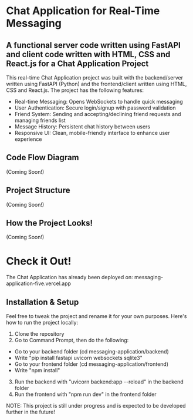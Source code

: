 # Chat Application for Real-Time Messaging

## A functional server code written using FastAPI and client code written with HTML, CSS and React.js for a Chat Application Project

This real-time Chat Application project was built with the backend/server written using FastAPI (Python) and the frontend/client written using HTML, CSS and React.js.
The project has the following features:

* Real-time Messaging: Opens WebSockets to handle quick messaging
* User Authentication: Secure login/signup with password validation
* Friend System: Sending and accepting/declining friend requests and managing friends list
* Message History: Persistent chat history between users
* Responsive UI: Clean, mobile-friendly interface to enhance user experience

## Code Flow Diagram
(Coming Soon!)

## Project Structure
(Coming Soon!)

## How the Project Looks!
(Coming Soon!)

# Check it Out!
The Chat Application has already been deployed on: messaging-application-five.vercel.app

## Installation & Setup
Feel free to tweak the project and rename it for your own purposes. Here's how to run the project locally:
1. Clone the repository
2. Go to Command Prompt, then do the following:
  * Go to your backend folder (cd messaging-application/backend)
  * Write "pip install fastapi uvicorn websockets sqlite3"
  * Go to your frontend folder (cd messaging-application/frontend)
  * Write "npm install"
3. Run the backend with "uvicorn backend:app --reload" in the backend folder
4. Run the frontend with "npm run dev" in the frontend folder

NOTE: This project is still under progress and is expected to be developed further in the future!



